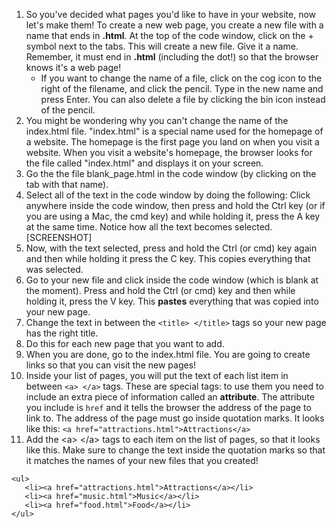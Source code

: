 1. So you've decided what pages you'd like to have in your website, now let's make them! To create a new web page, you create a new file with a name that ends in **.html**. At the top of the code window, click on the + symbol next to the tabs. This will create a new file. Give it a name. Remember, it must end in **.html** \(including the dot!\) so that the browser knows it's a web page!
   * If you want to change the name of a file, click on the cog icon to the right of the filename, and click the pencil. Type in the new name and press Enter. You can also delete a file by clicking the bin icon instead of the pencil.
2. You might be wondering why you can't change the name of the index.html file. "index.html" is a special name used for the homepage of a website. The homepage is the first page you land on when you visit a website. When you visit a website's homepage, the browser looks for the file called "index.html" and displays it on your screen.
3. Go the the file blank\_page.html in the code window \(by clicking on the tab with that name\).
4. Select all of the text in the code window by doing the following: Click anywhere inside the code window, then press and hold the Ctrl key \(or if you are using a Mac, the cmd key\) and while holding it, press the A key at the same time. Notice how all the text becomes selected. \[SCREENSHOT\]
5. Now, with the text selected, press and hold the Ctrl \(or cmd\) key again and then while holding it press the C key. This copies everything that was selected.
6. Go to your new file and click inside the code window \(which is blank at the moment\). Press and hold the Ctrl \(or cmd\) key and then while holding it, press the V key. This **pastes** everything that was copied into your new page.
7. Change the text in between the `<title> </title>` tags so your new page has the right title.
8. Do this for each new page that you want to add.
9. When you are done, go to the index.html file. You are going to create links so that you can visit the new pages!
10. Inside your list of pages, you will put the text of each list item in between `<a> </a>` tags. These are special tags: to use them you need to include an extra piece of information called an **attribute**. The attribute you include is `href` and it tells the browser the address of the page to link to. The address of the page must go inside quotation marks. It looks like this: `<a href="attractions.html">Attractions</a>`
11. Add the &lt;a&gt; &lt;/a&gt; tags to each item on the list of pages, so that it looks like this. Make sure to change the text inside the quotation marks so that it matches the names of your new files that you created!
   ```
   <ul>
      <li><a href="attractions.html">Attractions</a></li>
      <li><a href="music.html">Music</a></li>
      <li><a href="food.html">Food</a></li>
   </ul>
   ```
